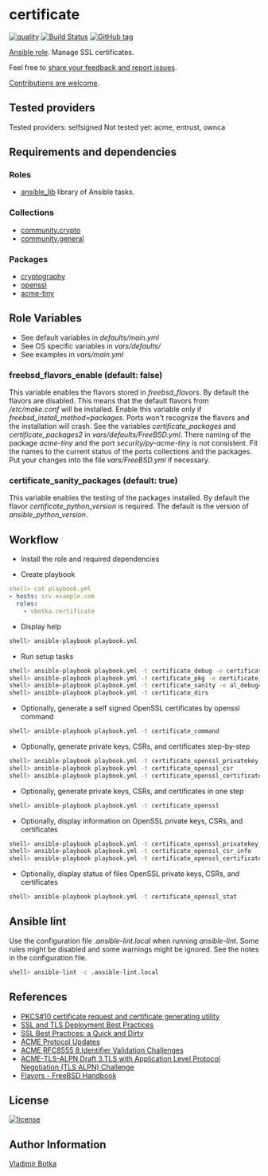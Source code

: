 # certificate

[![quality](https://img.shields.io/ansible/quality/27910)](https://galaxy.ansible.com/vbotka/certificate)
[![Build Status](https://app.travis-ci.com/vbotka/ansible-certificate.svg?branch=master)](https://app.travis-ci.com/vbotka/ansible-certificate)
[![GitHub tag](https://img.shields.io/github/v/tag/vbotka/ansible-certificate)](https://github.com/vbotka/ansible-certificate/tags)

[Ansible role](https://galaxy.ansible.com/vbotka/certificate/). Manage SSL certificates.

Feel free to [share your feedback and report issues](https://github.com/vbotka/ansible-certificate/issues).

[Contributions are welcome](https://github.com/firstcontributions/first-contributions).


## Tested providers

Tested providers: selfsigned
Not tested yet: acme, entrust, ownca


## Requirements and dependencies

### Roles

- [ansible_lib](https://galaxy.ansible.com/vbotka/ansible_lib) library of Ansible tasks.

### Collections

- [community.crypto](https://galaxy.ansible.com/community/crypto)
- [community.general](https://galaxy.ansible.com/community/general)

### Packages

- [cryptography](https://cryptography.io/en/latest/)
- [openssl](https://www.openssl.org/)
- [acme-tiny](https://pypi.org/project/acme-tiny/)


## Role Variables

- See default variables in *defaults/main.yml*
- See OS specific variables in *vars/defaults/*
- See examples in *vars/main.yml*

### freebsd_flavors_enable (default: false)

This variable enables the flavors stored in *freebsd_flavors*. By default the flavors are
disabled. This means that the default flavors from */etc/make.conf* will be installed. Enable this
variable only if *freebsd_install_method=packages*. Ports won't recognize the flavors and the
installation will crash. See the variables *certificate_packages* and *certificate_packages2* in
*vars/defaults/FreeBSD.yml*. There naming of the package *acme-tiny* and the port
*security/py-acme-tiny* is not consistent. Fit the names to the current status of the ports
collections and the packages. Put your changes into the file *vars/FreeBSD.yml* if necessary.

### certificate_sanity_packages (default: true)

This variable enables the testing of the packages installed. By default the flavor
*certificate_python_version* is required. The default is the version of *ansible_python_version*.


## Workflow

- Install the role and required dependencies

- Create playbook

```yaml
shell> cat playbook.yml
- hosts: srv.example.com
  roles:
    - vbotka.certificate
```

- Display help

```sh
shell> ansible-playbook playbook.yml
```

- Run setup tasks

```sh
shell> ansible-playbook playbook.yml -t certificate_debug -e certificate_debug=true
shell> ansible-playbook playbook.yml -t certificate_pkg -e certificate_install=true
shell> ansible-playbook playbook.yml -t certificate_sanity -e al_debug=true
shell> ansible-playbook playbook.yml -t certificate_dirs
```

- Optionally, generate a self signed OpenSSL certificates by openssl command

```sh
shell> ansible-playbook playbook.yml -t certificate_command
```

- Optionally, generate private keys, CSRs, and certificates step-by-step

```sh
shell> ansible-playbook playbook.yml -t certificate_openssl_privatekey
shell> ansible-playbook playbook.yml -t certificate_openssl_csr
shell> ansible-playbook playbook.yml -t certificate_openssl_certificate
```

- Optionally, generate private keys, CSRs, and certificates in one step

```sh
shell> ansible-playbook playbook.yml -t certificate_openssl
```

- Optionally, display information on OpenSSL private keys, CSRs, and certificates

```sh
shell> ansible-playbook playbook.yml -t certificate_openssl_privatekey_info
shell> ansible-playbook playbook.yml -t certificate_openssl_csr_info
shell> ansible-playbook playbook.yml -t certificate_openssl_certificate_info
```

- Optionally, display status of files OpenSSL private keys, CSRs, and certificates

```sh
shell> ansible-playbook playbook.yml -t certificate_openssl_stat
```


## Ansible lint

Use the configuration file *.ansible-lint.local* when running
*ansible-lint*. Some rules might be disabled and some warnings might
be ignored. See the notes in the configuration file.

```bash
shell> ansible-lint -c .ansible-lint.local
```


## References

- [PKCS#10 certificate request and certificate generating utility](https://www.openssl.org/docs/manmaster/man1/openssl-req.html)
- [SSL and TLS Deployment Best Practices](https://github.com/ssllabs/research/wiki/SSL-and-TLS-Deployment-Best-Practices)
- [SSL Best Practices: a Quick and Dirty](https://www.ssl.com/guide/ssl-best-practices-a-quick-and-dirty-guide/)
- [ACME Protocol Updates](https://letsencrypt.org/docs/acme-protocol-updates/)
- [ACME RFC8555 8.Identifier Validation Challenges](https://tools.ietf.org/html/rfc8555#section-8)
- [ACME-TLS-ALPN Draft 3.TLS with Application Level Protocol Negotiation (TLS ALPN) Challenge](https://tools.ietf.org/html/draft-ietf-acme-tls-alpn-05#section-3)
- [Flavors - FreeBSD Handbook](https://docs.freebsd.org/en/books/porters-handbook/flavors/)


## License

[![license](https://img.shields.io/badge/license-BSD-red.svg)](https://www.freebsd.org/doc/en/articles/bsdl-gpl/article.html)


## Author Information

[Vladimir Botka](https://botka.info)
